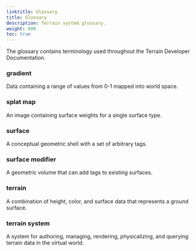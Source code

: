 ```yaml
---
linktitle: Glossary
title: Glossary
description: Terrain system glossary.
weight: 600
toc: true
---
```


The glossary contains terminology used throughout the Terrain Developer Documentation.

### gradient

Data containing a range of values from 0-1 mapped into world space.

### splat map

An image containing surface weights for a single surface type.

### surface

A conceptual geometric shell with a set of arbitrary tags.

### surface modifier

A geometric volume that can add tags to existing surfaces.

### terrain

A combination of height, color, and surface data that represents a ground surface.

### terrain system

A system for authoring, managing, rendering, physicalizing, and querying terrain data in the virtual world.

